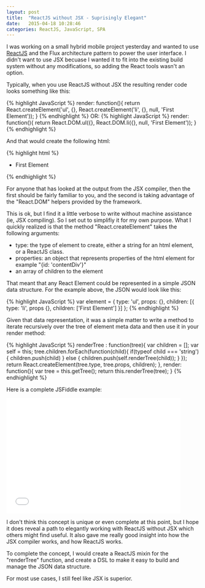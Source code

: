 ```yaml
---
layout: post
title:  "ReactJS without JSX - Suprisingly Elegant"
date:   2015-04-18 10:28:46
categories: ReactJS, JavaScript, SPA
---
```


I was working on a small hybrid mobile project yesterday and wanted to use [ReactJS](https://facebook.github.io/react/) and the Flux architecture pattern to power the user interface.  I didn't want to use JSX becuase I wanted it to fit into the existing build system without any modifications, so adding the React tools wasn't an option.  

Typically, when you use ReactJS without JSX the resulting render code looks something like this:

{% highlight JavaScript %}
render: function(){
	return React.createElement('ul', {}, React.createElement('li', {}, null, 'First Element'));
}
{% endhighlight %}
OR:
{% highlight JavaScript %}
render: function(){
	return React.DOM.ul({}, React.DOM.li({}, null, 'First Element'));
}
{% endhighlight %}

And that would create the following html:

{%  highlight html %}
<ul>
	<li><span>First Element</span></li>
</ul>
{% endhighlight %}

For anyone that has looked at the output from the JSX compiler, then the first should be fairly familiar to you,
and the second is taking advantage of the "React.DOM" helpers provided by the framework.

This is ok, but I find it a little verbose to write without machine assistance (ie, JSX compiling).  So I set out 
to simplifiy it for my own purpose.  What I quickly realized is that the method "React.createElement" takes the following arguments:

* type:  the type of element to create, either a string for an html element, or a ReactJS class.
* properties:  an object that represents properties of the html element for example "{id: 'contentDiv'}" 
* an array of children to the element

That meant that any React Element could be represented in a simple JSON data structure.  For the example above, the JSON would look 
like this:

{% highlight JavaScript %}
var element  = {
	type: 'ul',
	props: {},
	children: [{
		type: 'li',
		props {},
		children: ['First Element']
	}]
};
{% endhighlight %}

Given that data representation, it was a simple matter to write a method to iterate recursively over the tree of element meta data
and then use it in your render method:

{% highlight JavaScript %}
renderTree : function(tree){
    var children = [];
    var self = this;
    tree.children.forEach(function(child){
        if(typeof child === 'string'){
            children.push(child)
        } else {
            children.push(self.renderTree(child));
        }
    });
    return React.createElement(tree.type, tree.props, children);
},
render: function(){
	var tree = this.getTree();
	return this.renderTree(tree);
}
{% endhighlight %}

Here is a complete JSFiddle example:

<iframe width="90%" height="300" src="//jsfiddle.net/caseylmanus/reqotbn8/embedded/" allowfullscreen="allowfullscreen" frameborder="0"></iframe>

I don't think this concept is unique or even complete at this point, but I hope it does reveal a path
to elegantly working with ReactJS without JSX which others might find useful.  It also gave me really
good insight into how the JSX compiler works, and how ReactJS works.    

To complete the concept, I would create a ReactJS mixin for the "renderTree" function, and create a 
DSL to make it easy to build and manage the JSON data structure. 

For most use cases, I still feel like JSX is superior.  
